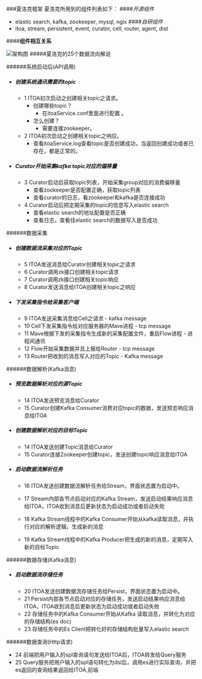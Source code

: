 ###夏洛克框架
夏洛克所用到的组件列表如下：
####*开源组件*
* elastic search, kafka, zookeeper, mysql, ngix
####*自研组件*
* itoa, stream, persistent, event, curator, cell, router, agent, dist

####**组件相互关系**

![架构图](/Users/jackyyin/Documents/arc/arc.001.jpeg)
#####夏洛克的25个数据流向解说

######系统启动后(API调用)

+ ##### 创建系统通讯需要的topic

  + 1 ITOA初次启动之创建相关topic之请求。
    + 创建哪些topic？
      + 在itoaService.conf里面进行配置 。
    + 怎么创建？
      + 需要连接zookeeper。
  + 2 ITOA初次启动之创建相关topic之响应。
    + 查看itoaService.log查看topic是否创建成功，当返回创建成功或者已存在，都是正常的。

+ ##### Curator开始采集kafka topic对应的偏移量

  + 3 Curator启动后获取topic列表，开始采集group对应的消费偏移量
    + 查看zookeeper是否配置正确，获取topic列表
    + 查看curator的日志，看zookeeper和kafka是否连接成功
  + 4 Curator启动后把定期采集的topic的信息写入elastic search
    + 查看elastic search的地址配置是否正确
    + 查看日志，查看往elastic search的数据写入是否成功

######数据采集
+ ##### 创建数据流采集对应的Topic
  + 5 ITOA发送消息给Curator创建相关topic之请求
  + 6 Curator调用zk接口创建相关topic请求
  + 7 Curator调用zk接口创建相关topic响应
  + 8 Curator发送消息给ITOA创建相关topic之响应

+ ##### 下发采集指令给采集客户端

  + 9 ITOA发送采集消息给Cell之请求 - kafka message
  + 10 Cell下发采集指令给对应服务器的Mave进程 - tcp message
  + 11 Mave根据下发的采集指令生成新的采集配置文件，重启Flow进程 - 进程间通讯
  + 12 Flow开始采集数据并且上报给Router - tcp message
  + 13 Router把收到的消息写入对应的Topic - Kafka message

######数据解析(Kafka消息)
+ ##### 预览数据解析对应的源Topic

  + 14 ITOA发送预览消息给Curator
  + 15 Curator创建Kafka Consumer消费对应topic的数据，发送预览响应消息给ITOA
  
+ ##### 创建数据解析对应的目标Topic
  + 14 ITOA发送创建Topic消息给Curator
  + 15 Curator连接Zookeeper创建topic，发送创建topic响应消息给ITOA

+ ##### 启动数据流解析任务

  + 16 ITOA发送创建数据流解析任务给Stream，界面状态置为启动中。

  + 17 Stream内部各节点启动对应的Kafka Stream，发送启动结果响应消息给ITOA，ITOA收到消息后更新状态为启动成功或者启动失败

  + 18 Kafka Stream线程中的Kafka Consumer开始从kafka读取消息，并执行对应的解析逻辑，生成新的消息

  + 19 Kafka Stream线程中的Kafka Producer把生成的新的消息，定期写入新的目标Topic

######数据存储(Kafka消息)


+ ##### 启动数据流存储任务
  + 20 ITOA发送创建数据流存储任务给Persist，界面状态置为启动中。
  + 21 Persist内部各节点启动对应的存储任务，发送启动结果响应消息给ITOA，ITOA收到消息后更新状态为启动成功或者启动失败
  + 22 存储任务中的Kafka Consumer开始从Kafka 读取消息，并转化为对应的存储结构(es doc)
  + 23 存储任务中的Es Client把转化好的存储结构批量写入elastic search


######数据查询(Http请求)
  + 24 前端把用户输入的spl查询语句发送给ITOA后，ITOA转发给Query服务
  + 25 Query服务把用户输入的spl语句转化为dsl后，调用es进行实际查询，并把es返回的查询结果返回给ITOA,前端


